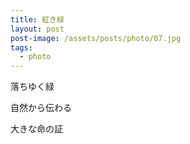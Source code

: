 ```yaml
---
title: 紅き緑
layout: post
post-image: /assets/posts/photo/07.jpg
tags:
  - photo
---
```


落ちゆく緑

自然から伝わる

大きな命の証
